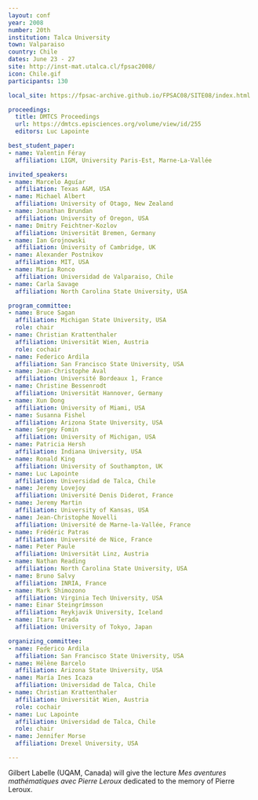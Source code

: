 ```yaml
---
layout: conf
year: 2008
number: 20th
institution: Talca University
town: Valparaiso
country: Chile
dates: June 23 - 27
site: http://inst-mat.utalca.cl/fpsac2008/
icon: Chile.gif
participants: 130

local_site: https://fpsac-archive.github.io/FPSAC08/SITE08/index.html

proceedings:
  title: DMTCS Proceedings
  url: https://dmtcs.episciences.org/volume/view/id/255
  editors: Luc Lapointe

best_student_paper:
- name: Valentin Féray
  affiliation: LIGM, University Paris-Est, Marne-La-Vallée

invited_speakers:
- name: Marcelo Aguíar
  affiliation: Texas A&M, USA
- name: Michael Albert
  affiliation: University of Otago, New Zealand
- name: Jonathan Brundan
  affiliation: University of Oregon, USA
- name: Dmitry Feichtner-Kozlov
  affiliation: Universität Bremen, Germany
- name: Ian Grojnowski
  affiliation: University of Cambridge, UK
- name: Alexander Postnikov
  affiliation: MIT, USA
- name: María Ronco
  affiliation: Universidad de Valparaiso, Chile
- name: Carla Savage
  affiliation: North Carolina State University, USA

program_committee:
- name: Bruce Sagan
  affiliation: Michigan State University, USA
  role: chair
- name: Christian Krattenthaler
  affiliation: Universität Wien, Austria
  role: cochair
- name: Federico Ardila
  affiliation: San Francisco State University, USA
- name: Jean-Christophe Aval
  affiliation: Université Bordeaux 1, France
- name: Christine Bessenrodt
  affiliation: Universität Hannover, Germany
- name: Xun Dong
  affiliation: University of Miami, USA
- name: Susanna Fishel
  affiliation: Arizona State University, USA
- name: Sergey Fomin
  affiliation: University of Michigan, USA
- name: Patricia Hersh
  affiliation: Indiana University, USA
- name: Ronald King
  affiliation: University of Southampton, UK
- name: Luc Lapointe
  affiliation: Universidad de Talca, Chile
- name: Jeremy Lovejoy
  affiliation: Université Denis Diderot, France
- name: Jeremy Martin
  affiliation: University of Kansas, USA
- name: Jean-Christophe Novelli
  affiliation: Université de Marne-la-Vallée, France
- name: Frédéric Patras
  affiliation: Université de Nice, France
- name: Peter Paule
  affiliation: Universität Linz, Austria
- name: Nathan Reading
  affiliation: North Carolina State University, USA
- name: Bruno Salvy
  affiliation: INRIA, France
- name: Mark Shimozono
  affiliation: Virginia Tech University, USA
- name: Einar Steingrímsson
  affiliation: Reykjavik University, Iceland
- name: Itaru Terada
  affiliation: University of Tokyo, Japan

organizing_committee:
- name: Federico Ardila
  affiliation: San Francisco State University, USA
- name: Hélène Barcelo
  affiliation: Arizona State University, USA
- name: María Ines Icaza
  affiliation: Universidad de Talca, Chile
- name: Christian Krattenthaler
  affiliation: Universität Wien, Austria
  role: cochair
- name: Luc Lapointe
  affiliation: Universidad de Talca, Chile
  role: chair
- name: Jennifer Morse
  affiliation: Drexel University, USA

---
```


Gilbert Labelle (UQAM, Canada) will give the lecture <em>Mes aventures mathématiques avec Pierre Leroux</em> dedicated to the memory of Pierre Leroux. 